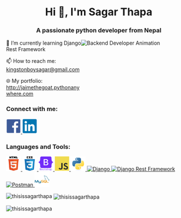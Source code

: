 

  <h1 align="center">Hi 👋, I'm Sagar Thapa</h1>
  <h3 align="center">A passionate python developer from Nepal</h3>
  
 <img align='right' width='300' height='150' src='https://github.com/thisissagarthapa/thisissagarthapa/assets/139972637/1cf541d5-e406-4ff2-9ae5-26a144f233a8' alt='Backend Developer Animation'>

  
  <p>🌱 I’m currently learning Django Rest Framework</p>
  
  📫 How to reach me: kingstonboysagar@gmail.com
  
  🌐 My portfolio: <a href="http://jaimethegoat.pythonanywhere.com">http://jaimethegoat.pythonanywhere.com</a>
  
  <h3 align="left">Connect with me:</h3>
  <p align="left">
    <a href="https://www.facebook.com/profile.php?id=100078644620461" target="_blank" rel="noreferrer">
      <img src="https://raw.githubusercontent.com/devicons/devicon/master/icons/facebook/facebook-original.svg" alt="Facebook" width="40" height="40"/>
    </a>
    <a href="https://www.linkedin.com/in/sagar-thapa-a25657305" target="_blank" rel="noreferrer">
      <img src="https://raw.githubusercontent.com/devicons/devicon/master/icons/linkedin/linkedin-original.svg" alt="LinkedIn" width="40" height="40"/>
    </a>
  </p>
  
  <h3 align="left">Languages and Tools:</h3>
  <p align="left">
    <a href="https://developer.mozilla.org/en-US/docs/Web/HTML" target="_blank" rel="noreferrer">
      <img src="https://raw.githubusercontent.com/devicons/devicon/master/icons/html5/html5-original-wordmark.svg" alt="HTML5" width="40" height="40"/>
    </a>
    <a href="https://www.w3schools.com/css/" target="_blank" rel="noreferrer">
      <img src="https://raw.githubusercontent.com/devicons/devicon/master/icons/css3/css3-original-wordmark.svg" alt="CSS3" width="40" height="40"/>
    </a>
    <a href="https://getbootstrap.com" target="_blank" rel="noreferrer">
      <img src="https://raw.githubusercontent.com/devicons/devicon/master/icons/bootstrap/bootstrap-plain-wordmark.svg" alt="Bootstrap" width="40" height="40"/>
    </a>
    <a href="https://developer.mozilla.org/en-US/docs/Web/JavaScript" target="_blank" rel="noreferrer">
      <img src="https://raw.githubusercontent.com/devicons/devicon/master/icons/javascript/javascript-original.svg" alt="JavaScript" width="40" height="40"/>
    </a>
    <a href="https://www.python.org" target="_blank" rel="noreferrer">
      <img src="https://raw.githubusercontent.com/devicons/devicon/master/icons/python/python-original.svg" alt="Python" width="40" height="40"/>
    </a>
    <a href="https://www.djangoproject.com/" target="_blank" rel="noreferrer">
      <img src="https://cdn.worldvectorlogo.com/logos/django.svg" alt="Django" width="40" height="40"/>
    </a>
    <a href="https://www.django-rest-framework.org/" target="_blank" rel="noreferrer">
      <img src="https://www.django-rest-framework.org/img/logo.png" alt="Django Rest Framework" width="40" height="40"/>
    </a>
    <a href="https://www.postman.com/" target="_blank" rel="noreferrer">
      <img src="https://www.vectorlogo.zone/logos/getpostman/getpostman-icon.svg" alt="Postman" width="40" height="40"/>
    </a>
    <a href="https://www.mysql.com/" target="_blank" rel="noreferrer">
      <img src="https://raw.githubusercontent.com/devicons/devicon/master/icons/mysql/mysql-original-wordmark.svg" alt="MySQL" width="40" height="40"/>
    </a>
  </p>
  
  <p><img align="left" src="https://github-readme-stats.vercel.app/api/top-langs?username=thisissagarthapa&show_icons=true&locale=en&layout=compact" alt="thisissagarthapa" /></p>
  <p>&nbsp;<img align="center" src="https://github-readme-stats.vercel.app/api?username=thisissagarthapa&show_icons=true&locale=en" alt="thisissagarthapa" /></p>
  <p><img align="center" src="https://github-readme-streak-stats.herokuapp.com/?user=thisissagarthapa&" alt="thisissagarthapa" /></p>

